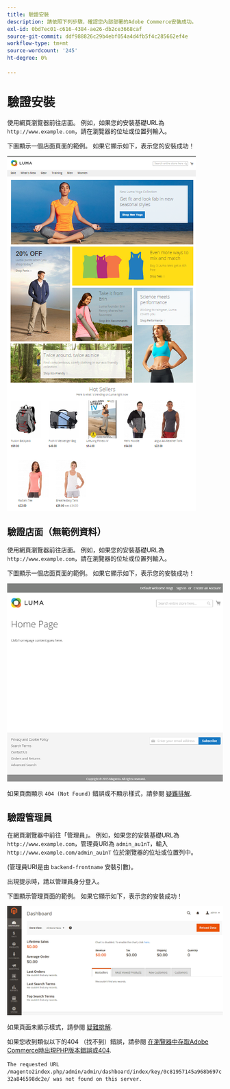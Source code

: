 ```yaml
---
title: 驗證安裝
description: 請依照下列步驟，確認您內部部署的Adobe Commerce安裝成功。
exl-id: 0bd7ec01-c616-4384-ae26-db2ce3668caf
source-git-commit: ddf988826c29b4ebf054a4d4fb5f4c285662ef4e
workflow-type: tm+mt
source-wordcount: '245'
ht-degree: 0%

---
```


# 驗證安裝

使用網頁瀏覽器前往店面。 例如，如果您的安裝基礎URL為 `http://www.example.com`，請在瀏覽器的位址或位置列輸入。

下圖顯示一個店面頁面的範例。 如果它顯示如下，表示您的安裝成功！

![有Luma佈景主題的店面](../../assets/installation/install-success_store-luma.png)

## 驗證店面（無範例資料）

使用網頁瀏覽器前往店面。 例如，如果您的安裝基礎URL為 `http://www.example.com`，請在瀏覽器的位址或位置列輸入。

下圖顯示一個店面頁面的範例。 如果它顯示如下，表示您的安裝成功！

![驗證安裝成功的店面](../../assets/installation/install-success_store.png)

如果頁面顯示 `404 (Not Found)` 錯誤或不顯示樣式，請參閱 [疑難排解](https://support.magento.com/hc/en-us/articles/360032994352).

## 驗證管理員

在網頁瀏覽器中前往「管理員」。 例如，如果您的安裝基礎URL為 `http://www.example.com`，管理員URI為 `admin_au1nT`，輸入 `http://www.example.com/admin_au1nT` 位於瀏覽器的位址或位置列中。

(管理員URI是由 `backend-frontname` 安裝引數)。

出現提示時，請以管理員身分登入。

下圖顯示管理頁面的範例。 如果它顯示如下，表示您的安裝成功！

![驗證安裝成功的管理員](../../assets/installation/install_success_admin.png)

如果頁面未顯示樣式，請參閱 [疑難排解](https://support.magento.com/hc/en-us/articles/360032994352).

如果您收到類似以下的404 （找不到）錯誤，請參閱 [在瀏覽器中存取Adobe Commerce時出現PHP版本錯誤或404](https://support.magento.com/hc/en-us/articles/360033117152).

`The requested URL /magento2index.php/admin/admin/dashboard/index/key/0c81957145a968b697c32a846598dc2e/ was not found on this server.`
